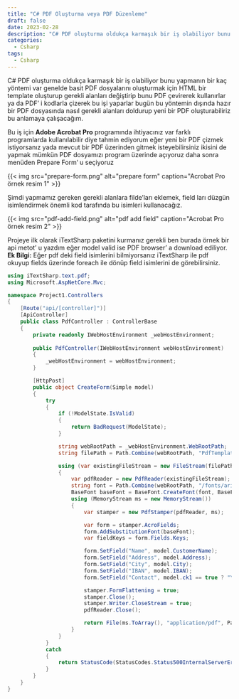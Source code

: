 ```yaml
---
title: "C# PDF Oluşturma veya PDF Düzenleme"
draft: false
date: 2023-02-28
description: "C# PDF oluşturma oldukça karmaşık bir iş olabiliyor bunu yapmanın bir kaç yöntemi var genelde basit PDF dosyalarını oluşturmak için HTML bir"
categories:
  - Csharp
tags:
  - Csharp
---
```


C# PDF oluşturma oldukça karmaşık bir iş olabiliyor bunu yapmanın bir kaç yöntemi var genelde basit PDF dosyalarını oluşturmak için HTML bir template oluşturup gerekli alanları değiştirip bunu PDF çevirerek kullanırlar ya da PDF’ i kodlarla çizerek bu işi yaparlar bugün bu yöntemin dışında hazır bir PDF dosyasında nasıl gerekli alanları doldurup yeni bir PDF oluşturabiliriz bu anlamaya çalışacağım.

Bu iş için **Adobe Acrobat Pro** programında ihtiyacınız var farklı programlarda kullanılabilir diye tahmin ediyorum eğer yeni bir PDF çizmek istiyorsanız yada mevcut bir PDF üzerinden gitmek isteyebilirsiniz ikisini de yapmak mümkün PDF dosyamızı program üzerinde açıyoruz daha sonra menüden Prepare Form‘ u seçiyoruz

{{< img src="prepare-form.png" alt="prepare form" caption="Acrobat Pro örnek resim 1" >}}

Şimdi yapmamız gereken gerekli alanlara filde’ları eklemek, field ları düzgün isimlendirmek önemli kod tarafında bu isimleri kullanacağız.

{{< img src="pdf-add-field.png" alt="pdf add field" caption="Acrobat Pro örnek resim 2" >}}

Projeye ilk olarak iTextSharp paketini kurmanız gerekli ben burada örnek bir api metot’ u yazdım eğer model valid ise PDF browser’ a download ediliyor.
**Ek Bilgi:** Eğer pdf deki field isimlerini bilmiyorsanız iTextSharp ile pdf okuyup fields üzerinde foreach ile dönüp field isimlerini de görebilirsiniz.

```csharp
using iTextSharp.text.pdf;
using Microsoft.AspNetCore.Mvc;

namespace Project1.Controllers
{
    [Route("api/[controller]")]
    [ApiController]
    public class PdfController : ControllerBase
    {
        private readonly IWebHostEnvironment _webHostEnvironment;
        
        public PdfController(IWebHostEnvironment webHostEnvironment)
        {
            _webHostEnvironment = webHostEnvironment;
        }

        [HttpPost]
        public object CreateForm(Simple model)
        {
            try
            {
                if (!ModelState.IsValid)
                {
                    return BadRequest(ModelState);
                }

                string webRootPath = _webHostEnvironment.WebRootPath;
                string filePath = Path.Combine(webRootPath, "PdfTemplate/Simple.pdf");

                using (var existingFileStream = new FileStream(filePath, FileMode.Open))
                {
                    var pdfReader = new PdfReader(existingFileStream);
                    string font = Path.Combine(webRootPath, "/fonts/arial.ttf");
                    BaseFont baseFont = BaseFont.CreateFont(font, BaseFont.IDENTITY_H, BaseFont.EMBEDDED);
                    using (MemoryStream ms = new MemoryStream())
                    {
                        var stamper = new PdfStamper(pdfReader, ms);

                        var form = stamper.AcroFields;
                        form.AddSubstitutionFont(baseFont);
                        var fieldKeys = form.Fields.Keys;

                        form.SetField("Name", model.CustomerName);
                        form.SetField("Address", model.Address);
                        form.SetField("City", model.City);
                        form.SetField("IBAN", model.IBAN);
                        form.SetField("Contact", model.ck1 == true ? "Yes" : "No");

                        stamper.FormFlattening = true;
                        stamper.Close();
                        stamper.Writer.CloseStream = true;
                        pdfReader.Close();

                        return File(ms.ToArray(), "application/pdf", Path.GetFileName(filePath));
                    }
                }
            }
            catch
            {
                return StatusCode(StatusCodes.Status500InternalServerError, "Error");
            }
        }
    }
}
```
